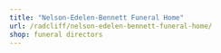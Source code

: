 ```yaml
---
title: "Nelson-Edelen-Bennett Funeral Home"
url: /radcliff/nelson-edelen-bennett-funeral-home/
shop: funeral directors
---
```

